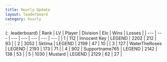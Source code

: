 ```yaml
---
title: Hourly Update
layout: leaderboard
category: hourly
---
```


{: .leaderboard}
| Rank | LV | Player | Division | Elo | Wins | Losses |
| --- | --- | --- | --- | --- | --- | --- |
| <span data-change="0">1</span> | 112 | <span title="ID: 773025">Innocent Key</span> | LEGEND | <span data-change="0">2202</span> | <span data-change="0">212</span> | <span data-change="0">93</span> |
| <span data-change="0">2</span> | 3052 | <span title="ID: 353063">Sktima</span> | LEGEND | <span data-change="0">2199</span> | <span data-change="0">47</span> | <span data-change="0">10</span> |
| <span data-change="0">3</span> | 127 | <span title="ID: 773086">WaterTheRoses</span> | LEGEND | <span data-change="0">2193</span> | <span data-change="0">173</span> | <span data-change="0">71</span> |
| <span data-change="0">4</span> | 902 | <span title="ID: 188640">Supportname765</span> | LEGEND | <span data-change="0">2142</span> | <span data-change="0">138</span> | <span data-change="0">53</span> |
| <span data-change="0">5</span> | 1030 | <span title="ID: 611082">Mustard</span> | LEGEND | <span data-change="0">2129</span> | <span data-change="0">62</span> | <span data-change="0">27</span> |